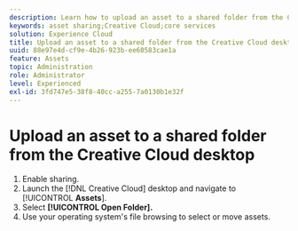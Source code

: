 ```yaml
---
description: Learn how to upload an asset to a shared folder from the Creative Cloud desktop to Experience Cloud.
keywords: asset sharing;Creative Cloud;core services
solution: Experience Cloud
title: Upload an asset to a shared folder from the Creative Cloud desktop 
uuid: 88e97e4d-cf9e-4b26-923b-ee60583cae1a
feature: Assets
topic: Administration
role: Administrator
level: Experienced
exl-id: 3fd747e5-38f8-40cc-a255-7a0130b1e32f
---
```

# Upload an asset to a shared folder from the Creative Cloud desktop

1. Enable sharing.
1. Launch the [!DNL Creative Cloud] desktop and navigate to [!UICONTROL **Assets**].
1. Select **[!UICONTROL Open Folder].**
1. Use your operating system's file browsing to select or move assets.
